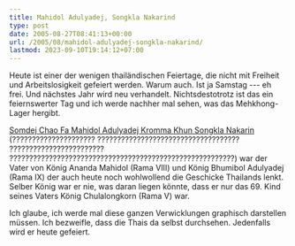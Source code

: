 ```yaml
---
title: Mahidol Adulyadej, Songkla Nakarind
type: post
date: 2005-08-27T08:41:13+00:00
url: /2005/08/mahidol-adulyadej-songkla-nakarind/
lastmod: 2023-09-10T19:14:12+07:00
---
```

Heute ist einer der wenigen thailändischen Feiertage, die nicht mit Freiheit und Arbeitslosigkeit gefeiert werden. Warum auch. Ist ja Samstag --- eh frei. Und nächstes Jahr wird neu verhandelt. Nichtsdestotrotz ist das ein feiernswerter Tag und ich werde nachher mal sehen, was das Mehkhong-Lager hergibt.

[Somdej Chao Fa Mahidol Adulyadej Kromma Khun Songkla Nakarin][1] (????????????????????? ???????????????????????????????????? ???????????????????????? ?????????????????????????????????????????????????????????) war der Vater von König Ananda Mahidol (Rama VIII) und König Bhumibol Adulyadej (Rama IX) der auch heute noch wohlwollend die Geschicke Thailands lenkt. Selber König war er nie, was daran liegen könnte, dass er nur das 69. Kind seines Vaters König Chulalongkorn (Rama V) war.

Ich glaube, ich werde mal diese ganzen Verwicklungen graphisch darstellen müssen. Ich bezweifle, dass die Thais da selbst durchsehen. Jedenfalls wird er heute gefeiert.

 [1]: http://www.bangkokpost.net/kingmahidol/
